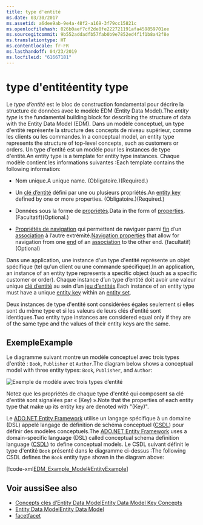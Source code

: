 ```yaml
---
title: type d'entité
ms.date: 03/30/2017
ms.assetid: a6dee9ab-9e4a-48f2-a169-3f79cc15821c
ms.openlocfilehash: 026b0aef7cf2de8fe222721191afa459859701ee
ms.sourcegitcommit: 9b552addadfb57fab0b9e7852ed4f1f1b8a42f8e
ms.translationtype: HT
ms.contentlocale: fr-FR
ms.lasthandoff: 04/23/2019
ms.locfileid: "61667181"
---
```

# <a name="entity-type"></a><span data-ttu-id="3d1c3-102">type d'entité</span><span class="sxs-lookup"><span data-stu-id="3d1c3-102">entity type</span></span>
<span data-ttu-id="3d1c3-103">Le *type d’entité* est le bloc de construction fondamental pour décrire la structure de données avec le modèle EDM (Entity Data Model).</span><span class="sxs-lookup"><span data-stu-id="3d1c3-103">The *entity type* is the fundamental building block for describing the structure of data with the Entity Data Model (EDM).</span></span> <span data-ttu-id="3d1c3-104">Dans un modèle conceptuel, un type d'entité représente la structure des concepts de niveau supérieur, comme les clients ou les commandes.</span><span class="sxs-lookup"><span data-stu-id="3d1c3-104">In a conceptual model, an entity type represents the structure of top-level concepts, such as customers or orders.</span></span> <span data-ttu-id="3d1c3-105">Un type d'entité est un modèle pour les instances de type d'entité.</span><span class="sxs-lookup"><span data-stu-id="3d1c3-105">An entity type is a template for entity type instances.</span></span> <span data-ttu-id="3d1c3-106">Chaque modèle contient les informations suivantes :</span><span class="sxs-lookup"><span data-stu-id="3d1c3-106">Each template contains the following information:</span></span>  
  
- <span data-ttu-id="3d1c3-107">Nom unique.</span><span class="sxs-lookup"><span data-stu-id="3d1c3-107">A unique name.</span></span> <span data-ttu-id="3d1c3-108">(Obligatoire.)</span><span class="sxs-lookup"><span data-stu-id="3d1c3-108">(Required.)</span></span>  
  
- <span data-ttu-id="3d1c3-109">Un [clé d’entité](../../../../docs/framework/data/adonet/entity-key.md) défini par une ou plusieurs propriétés.</span><span class="sxs-lookup"><span data-stu-id="3d1c3-109">An [entity key](../../../../docs/framework/data/adonet/entity-key.md) defined by one or more properties.</span></span> <span data-ttu-id="3d1c3-110">(Obligatoire.)</span><span class="sxs-lookup"><span data-stu-id="3d1c3-110">(Required.)</span></span>  
  
- <span data-ttu-id="3d1c3-111">Données sous la forme de [propriétés](../../../../docs/framework/data/adonet/property.md).</span><span class="sxs-lookup"><span data-stu-id="3d1c3-111">Data in the form of [properties](../../../../docs/framework/data/adonet/property.md).</span></span> <span data-ttu-id="3d1c3-112">(Facultatif)</span><span class="sxs-lookup"><span data-stu-id="3d1c3-112">(Optional.)</span></span>  
  
- <span data-ttu-id="3d1c3-113">[Propriétés de navigation](../../../../docs/framework/data/adonet/navigation-property.md) qui permettent de naviguer parmi [fin](../../../../docs/framework/data/adonet/association-end.md) d’un [association](../../../../docs/framework/data/adonet/association-type.md) à l’autre extrémité.</span><span class="sxs-lookup"><span data-stu-id="3d1c3-113">[Navigation properties](../../../../docs/framework/data/adonet/navigation-property.md) that allow for navigation from one [end](../../../../docs/framework/data/adonet/association-end.md) of an [association](../../../../docs/framework/data/adonet/association-type.md) to the other end.</span></span> <span data-ttu-id="3d1c3-114">(facultatif)</span><span class="sxs-lookup"><span data-stu-id="3d1c3-114">(Optional)</span></span>  
  
 <span data-ttu-id="3d1c3-115">Dans une application, une instance d'un type d'entité représente un objet spécifique (tel qu'un client ou une commande spécifique).</span><span class="sxs-lookup"><span data-stu-id="3d1c3-115">In an application, an instance of an entity type represents a specific object (such as a specific customer or order).</span></span> <span data-ttu-id="3d1c3-116">Chaque instance d’un type d’entité doit avoir une valeur unique [clé d’entité](../../../../docs/framework/data/adonet/entity-key.md) au sein d’un [jeu d’entités](../../../../docs/framework/data/adonet/entity-set.md).</span><span class="sxs-lookup"><span data-stu-id="3d1c3-116">Each instance of an entity type must have a unique [entity key](../../../../docs/framework/data/adonet/entity-key.md) within an [entity set](../../../../docs/framework/data/adonet/entity-set.md).</span></span>  
  
 <span data-ttu-id="3d1c3-117">Deux instances de type d'entité sont considérées égales seulement si elles sont du même type et si les valeurs de leurs clés d'entité sont identiques.</span><span class="sxs-lookup"><span data-stu-id="3d1c3-117">Two entity type instances are considered equal only if they are of the same type and the values of their entity keys are the same.</span></span>  
  
## <a name="example"></a><span data-ttu-id="3d1c3-118">Exemple</span><span class="sxs-lookup"><span data-stu-id="3d1c3-118">Example</span></span>  
 <span data-ttu-id="3d1c3-119">Le diagramme suivant montre un modèle conceptuel avec trois types d'entité : `Book`, `Publisher` et `Author`.</span><span class="sxs-lookup"><span data-stu-id="3d1c3-119">The diagram below shows a conceptual model with three entity types: `Book`, `Publisher`, and `Author`:</span></span>  
  
 ![Exemple de modèle avec trois types d’entité](./media/entity-type/example-model-three-entity-types.gif)  
  
 <span data-ttu-id="3d1c3-121">Notez que les propriétés de chaque type d'entité qui composent sa clé d'entité sont signalées par « (Key) ».</span><span class="sxs-lookup"><span data-stu-id="3d1c3-121">Note that the properties of each entity type that make up its entity key are denoted with "(Key)".</span></span>  
  
 <span data-ttu-id="3d1c3-122">Le [ADO.NET Entity Framework](../../../../docs/framework/data/adonet/ef/index.md) utilise un langage spécifique à un domaine (DSL) appelé langage de définition de schéma conceptuel ([CSDL](../../../../docs/framework/data/adonet/ef/language-reference/csdl-specification.md)) pour définir des modèles conceptuels.</span><span class="sxs-lookup"><span data-stu-id="3d1c3-122">The [ADO.NET Entity Framework](../../../../docs/framework/data/adonet/ef/index.md) uses a domain-specific language (DSL) called conceptual schema definition language ([CSDL](../../../../docs/framework/data/adonet/ef/language-reference/csdl-specification.md)) to define conceptual models.</span></span> <span data-ttu-id="3d1c3-123">Le CSDL suivant définit le type d'entité `Book` présenté dans le diagramme ci-dessus :</span><span class="sxs-lookup"><span data-stu-id="3d1c3-123">The following CSDL defines the `Book` entity type shown in the diagram above:</span></span>  
  
 [!code-xml[EDM_Example_Model#EntityExample](../../../../samples/snippets/xml/VS_Snippets_Data/edm_example_model/xml/books.edmx#entityexample)]  
  
## <a name="see-also"></a><span data-ttu-id="3d1c3-124">Voir aussi</span><span class="sxs-lookup"><span data-stu-id="3d1c3-124">See also</span></span>

- [<span data-ttu-id="3d1c3-125">Concepts clés d’Entity Data Model</span><span class="sxs-lookup"><span data-stu-id="3d1c3-125">Entity Data Model Key Concepts</span></span>](../../../../docs/framework/data/adonet/entity-data-model-key-concepts.md)
- [<span data-ttu-id="3d1c3-126">Entity Data Model</span><span class="sxs-lookup"><span data-stu-id="3d1c3-126">Entity Data Model</span></span>](../../../../docs/framework/data/adonet/entity-data-model.md)
- [<span data-ttu-id="3d1c3-127">facet</span><span class="sxs-lookup"><span data-stu-id="3d1c3-127">facet</span></span>](../../../../docs/framework/data/adonet/facet.md)
